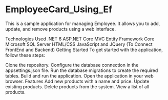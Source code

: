 # EmployeeCard_Using_Ef

This is a sample application for managing Employee. It allows you to add, update, and remove products using a web interface.

Technologies Used
.NET 6
ASP.NET Core MVC
Entity Framework Core 
Microsoft SQL Server
HTML/CSS
JavaScript and JQuery (To Connect FrontEnd and Backend)
Getting Started
To get started with the application, follow these steps:

Clone the repository.
Configure the database connection in the appsettings.json file.
Run the database migrations to create the required tables.
Build and run the application.
Open the application in your web browser.
Features
Add new products with a name and price.
Update existing products.
Delete products from the system.
View a list of all products.




